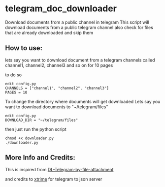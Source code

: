 # telegram_doc_downloader
Download documents from a public channel in telegram
This script will download documents from a public telegram channel
also check for files that are already downloaded and skip them

## How to use:
lets say you want to download document from a telegram channels called channel1, channel2, channel3 and so on for 10 pages

to do so
```
edit config.py
CHANNELS = ["channel1", "channel2", "channel3"]
PAGES = 10
```
To change the directory where documents will get downloaded
Lets say you want to download documents to "~/telegram/files"
```
edit config.py
DOWNLOAD_DIR = "~/telegram/files"
```

then just run the python script

```
chmod +x downloader.py
./downloader.py
```

## More Info and Credits:

This is inspired from [DL-Telegram-by-file-attachment](https://github.com/Mte90/DL-Telegram-by-file-attachment)

and credits to [xtrime](https://tg.i-c-a.su/) for telegram to json server
